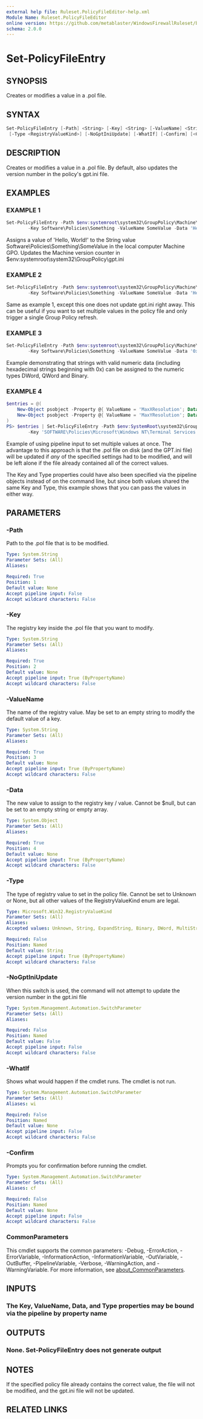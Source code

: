 ```yaml
---
external help file: Ruleset.PolicyFileEditor-help.xml
Module Name: Ruleset.PolicyFileEditor
online version: https://github.com/metablaster/WindowsFirewallRuleset/blob/master/Modules/Ruleset.PolicyFileEditor/Help/en-US/Set-PolicyFileEntry.md
schema: 2.0.0
---
```


# Set-PolicyFileEntry

## SYNOPSIS

Creates or modifies a value in a .pol file.

## SYNTAX

```powershell
Set-PolicyFileEntry [-Path] <String> [-Key] <String> [-ValueName] <String> [-Data] <Object>
 [-Type <RegistryValueKind>] [-NoGptIniUpdate] [-WhatIf] [-Confirm] [<CommonParameters>]
```

## DESCRIPTION

Creates or modifies a value in a .pol file.
By default, also updates the version number in the policy's gpt.ini file.

## EXAMPLES

### EXAMPLE 1

```powershell
Set-PolicyFileEntry -Path $env:systemroot\system32\GroupPolicy\Machine\registry.pol `
        -Key Software\Policies\Something -ValueName SomeValue -Data 'Hello, World!' -Type String
```

Assigns a value of 'Hello, World!' to the String value Software\Policies\Something\SomeValue in the
local computer Machine GPO.
Updates the Machine version counter in $env:systemroot\system32\GroupPolicy\gpt.ini

### EXAMPLE 2

```powershell
Set-PolicyFileEntry -Path $env:systemroot\system32\GroupPolicy\Machine\registry.pol `
        -Key Software\Policies\Something -ValueName SomeValue -Data 'Hello, World!' -Type String -NoGptIniUpdate
```

Same as example 1, except this one does not update gpt.ini right away.
This can be useful if you want to set multiple
values in the policy file and only trigger a single Group Policy refresh.

### EXAMPLE 3

```powershell
Set-PolicyFileEntry -Path $env:systemroot\system32\GroupPolicy\Machine\registry.pol `
        -Key Software\Policies\Something -ValueName SomeValue -Data '0x12345' -Type DWord
```

Example demonstrating that strings with valid numeric data (including hexadecimal strings beginning with 0x)
can be assigned to the numeric types DWord, QWord and Binary.

### EXAMPLE 4

```powershell
$entries = @(
    New-Object psobject -Property @{ ValueName = 'MaxXResolution'; Data = 1680 }
    New-Object psobject -Property @{ ValueName = 'MaxYResolution'; Data = 1050 }
)
PS> $entries | Set-PolicyFileEntry -Path $env:SystemRoot\system32\GroupPolicy\Machine\registry.pol `
        -Key 'SOFTWARE\Policies\Microsoft\Windows NT\Terminal Services' -Type DWord
```

Example of using pipeline input to set multiple values at once.
The advantage to this approach is that the .pol file on disk (and the GPT.ini file) will be updated
if _any_ of the specified settings had to be modified,
and will be left alone if the file already contained all of the correct values.

The Key and Type properties could have also been specified via the pipeline objects instead of on the
command line, but since both values shared the same Key and Type, this example shows that you can
pass the values in either way.

## PARAMETERS

### -Path

Path to the .pol file that is to be modified.

```yaml
Type: System.String
Parameter Sets: (All)
Aliases:

Required: True
Position: 1
Default value: None
Accept pipeline input: False
Accept wildcard characters: False
```

### -Key

The registry key inside the .pol file that you want to modify.

```yaml
Type: System.String
Parameter Sets: (All)
Aliases:

Required: True
Position: 2
Default value: None
Accept pipeline input: True (ByPropertyName)
Accept wildcard characters: False
```

### -ValueName

The name of the registry value.
May be set to an empty string to modify the default value of a key.

```yaml
Type: System.String
Parameter Sets: (All)
Aliases:

Required: True
Position: 3
Default value: None
Accept pipeline input: True (ByPropertyName)
Accept wildcard characters: False
```

### -Data

The new value to assign to the registry key / value.
Cannot be $null, but can be set to an empty string or empty array.

```yaml
Type: System.Object
Parameter Sets: (All)
Aliases:

Required: True
Position: 4
Default value: None
Accept pipeline input: True (ByPropertyName)
Accept wildcard characters: False
```

### -Type

The type of registry value to set in the policy file.
Cannot be set to Unknown or None, but all other values of the RegistryValueKind enum are legal.

```yaml
Type: Microsoft.Win32.RegistryValueKind
Parameter Sets: (All)
Aliases:
Accepted values: Unknown, String, ExpandString, Binary, DWord, MultiString, QWord, None

Required: False
Position: Named
Default value: String
Accept pipeline input: True (ByPropertyName)
Accept wildcard characters: False
```

### -NoGptIniUpdate

When this switch is used, the command will not attempt to update the version number in the gpt.ini file

```yaml
Type: System.Management.Automation.SwitchParameter
Parameter Sets: (All)
Aliases:

Required: False
Position: Named
Default value: False
Accept pipeline input: False
Accept wildcard characters: False
```

### -WhatIf

Shows what would happen if the cmdlet runs.
The cmdlet is not run.

```yaml
Type: System.Management.Automation.SwitchParameter
Parameter Sets: (All)
Aliases: wi

Required: False
Position: Named
Default value: None
Accept pipeline input: False
Accept wildcard characters: False
```

### -Confirm

Prompts you for confirmation before running the cmdlet.

```yaml
Type: System.Management.Automation.SwitchParameter
Parameter Sets: (All)
Aliases: cf

Required: False
Position: Named
Default value: None
Accept pipeline input: False
Accept wildcard characters: False
```

### CommonParameters

This cmdlet supports the common parameters: -Debug, -ErrorAction, -ErrorVariable, -InformationAction, -InformationVariable, -OutVariable, -OutBuffer, -PipelineVariable, -Verbose, -WarningAction, and -WarningVariable. For more information, see [about_CommonParameters](http://go.microsoft.com/fwlink/?LinkID=113216).

## INPUTS

### The Key, ValueName, Data, and Type properties may be bound via the pipeline by property name

## OUTPUTS

### None. Set-PolicyFileEntry does not generate output

## NOTES

If the specified policy file already contains the correct value, the file will not be modified,
and the gpt.ini file will not be updated.

## RELATED LINKS
